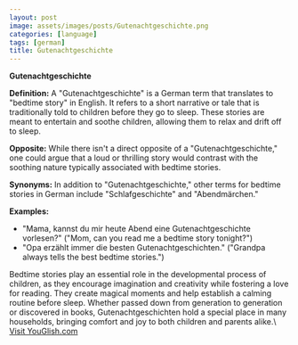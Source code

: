 ```yaml
---
layout: post
image: assets/images/posts/Gutenachtgeschichte.png
categories: [language]
tags: [german]
title: Gutenachtgeschichte
---
```


**Gutenachtgeschichte**

**Definition:** A "Gutenachtgeschichte" is a German term that translates to "bedtime story" in English. It refers to a short narrative or tale that is traditionally told to children before they go to sleep. These stories are meant to entertain and soothe children, allowing them to relax and drift off to sleep.

**Opposite:** While there isn't a direct opposite of a "Gutenachtgeschichte," one could argue that a loud or thrilling story would contrast with the soothing nature typically associated with bedtime stories.

**Synonyms:** In addition to "Gutenachtgeschichte," other terms for bedtime stories in German include "Schlafgeschichte" and "Abendmärchen."

**Examples:**
- "Mama, kannst du mir heute Abend eine Gutenachtgeschichte vorlesen?" ("Mom, can you read me a bedtime story tonight?")
- "Opa erzählt immer die besten Gutenachtgeschichten." ("Grandpa always tells the best bedtime stories.")

Bedtime stories play an essential role in the developmental process of children, as they encourage imagination and creativity while fostering a love for reading. They create magical moments and help establish a calming routine before sleep. Whether passed down from generation to generation or discovered in books, Gutenachtgeschichten hold a special place in many households, bringing comfort and joy to both children and parents alike.\ <a id="yg-widget-0" class="youglish-widget" data-query="Gutenachtgeschichte" data-lang="german" data-components="8412" data-auto-start="0" data-bkg-color="theme_light" data-title="How%20to%20pronounce%20Gutenachtgeschichte%20in%20German"  rel="nofollow" href="https://youglish.com">Visit YouGlish.com</a><script async src="https://youglish.com/public/emb/widget.js" charset="utf-8"></script>